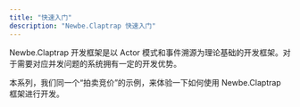 ```yaml
---
title: "快速入门"
description: "Newbe.Claptrap 快速入门"
---
```


Newbe.Claptrap 开发框架是以 Actor 模式和事件溯源为理论基础的开发框架。对于需要对应并发问题的系统拥有一定的开发优势。

本系列，我们同一个“拍卖竞价”的示例，来体验一下如何使用 Newbe.Claptrap 框架进行开发。
